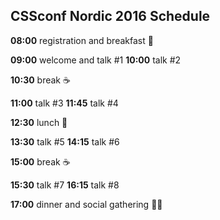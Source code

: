 ## CSSconf Nordic 2016 Schedule

**08:00**	registration and breakfast 🍴

**09:00** welcome and talk #1
**10:00** talk #2

**10:30** break ☕️

**11:00** talk #3
**11:45** talk #4

**12:30**	lunch 🍴

**13:30** talk #5
**14:15** talk #6

**15:00** break ☕️

**15:30** talk #7
**16:15** talk #8

**17:00** dinner and social gathering 🍴🎈